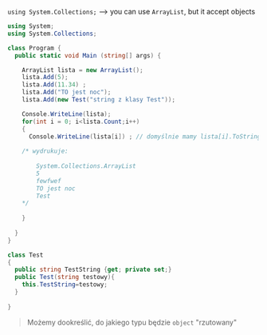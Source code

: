 
`using System.Collections;` --> you can use `ArrayList`, but it accept objects
```c#
using System;
using System.Collections;

class Program {
  public static void Main (string[] args) {

    ArrayList lista = new ArrayList();
    lista.Add(5);
    lista.Add(11.34) ;
    lista.Add("TO jest noc");
    lista.Add(new Test("string z klasy Test"));

    Console.WriteLine(lista);
    for(int i = 0; i<lista.Count;i++)
    {
      Console.WriteLine(lista[i]) ; // domyślnie mamy lista[i].ToString() -> new Test("sss") wydrukuje "Test"
    
    /* wydrukuje:
    
	    System.Collections.ArrayList
		5
		fewfwef
		TO jest noc
		Test
	*/
    
    }
    
  }
}

class Test 
{
  public string TestString {get; private set;}
  public Test(string testowy){
    this.TestString=testowy;
  }
  
}
```


> Możemy dookreślić, do jakiego typu będzie `object` "rzutowany"

















